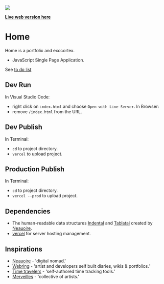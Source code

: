 <img src='https://github.com/kormyen/home/raw/master/media/2022-05-06_13-44.jpg'/>

[**Live web version here**](https://kor.nz)

# Home
Home is a portfolio and exocortex.
- JavaScript Single Page Application.

See [to do list](https://kor.nz/notes/home-to-do)

## Dev Run
In Visual Studio Code:
- right click on `index.html` and choose `Open with Live Server`.
In Browser:
- remove `/index.html` from the URL.

## Dev Publish
In Terminal:
- `cd` to project directory.
- `vercel` to upload project.

## Production Publish
In Terminal:
- `cd` to project directory.
- `vercel --prod` to upload project.

## Dependencies
- The human-readable data structures [Indental](https://wiki.xxiivv.com/#indental) and [Tablatal](https://wiki.xxiivv.com/#tablatal) created by [Neauoire](http://wiki.xxiivv.com).
- [vercel](https://vercel.com/download) for server hosting management.

## Inspirations
- [Neauoire](https://wiki.xxiivv.com/#home) - 'digital nomad.'
- [Webring](http://webring.xxiivv.com) - 'artist and developers self built diaries, wikis & portfolios.'
- [Time travelers](https://github.com/merveilles/Time-Travelers) - 'self-authored time tracking tools.'
- [Merveilles](https://merveilles.town) - 'collective of artists.'